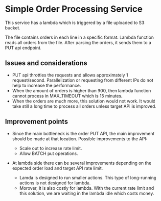 # Simple Order Processing Service

This service has a lambda which is triggered by a file uploaded to S3 bucket.

The file contains orders in each line in a specific format. Lambda function reads all orders from the file. After parsing the orders, it sends them to a PUT api endpoint.

## Issues and considerations

-   PUT api throttles the requests and allows approximately 1 request/second. Parallelization or requesting from different IPs do not help to increase the performance.
-   When the amount of orders is higher than 900, then lambda function cannot process in MAX_TIMEOUT which is 15 minutes.
-   When the orders are much more, this solution would not work. It would take still a long time to process all orders unless target API is improved.

## Improvement points

-   Since the main bottleneck is the order PUT API, the main improvement should be made at that location. Possible improvements to the API:

    -   Scale out to increase rate limit.
    -   Allow BATCH put operations.

-   At lambda side there can be several improvements depending on the expected order load and target API rate limit.
    -   Lamda is designed to run smaller actions. This type of long-running actions is not designed for lambda.
    -   Morover, it is also costly for lambda. With the current rate limit and this solution, we are waiting in the lambda idle which costs money.
